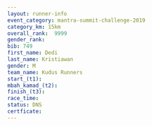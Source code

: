 ```yaml
---
layout: runner-info 
event_category: mantra-summit-challenge-2019 
category_km: 15km 
overall_rank:  9999
gender_rank: 
bib: 749
first_name: Dedi
last_name: Kristiawan
gender: M
team_name: Kudus Runners
start_(t1): 
mbah_kamad_(t2): 
finish_(t3): 
race_time: 
status: DNS
certficate: 
---
```


